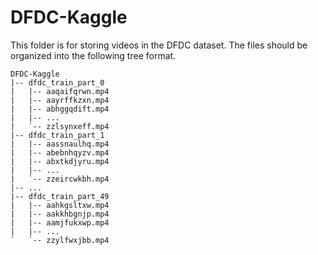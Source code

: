 # DFDC-Kaggle

This folder is for storing videos in the DFDC dataset. The files should be organized into the following tree format.
```
DFDC-Kaggle
|-- dfdc_train_part_0
|   |-- aaqaifqrwn.mp4
|   |-- aayrffkzxn.mp4
|   |-- abhggqdift.mp4
|   |-- ...
|   `-- zzlsynxeff.mp4
|-- dfdc_train_part_1
|   |-- aassnaulhq.mp4
|   |-- abebnhqyzv.mp4
|   |-- abxtkdjyru.mp4
|   |-- ...
|   `-- zzeircwkbh.mp4
|-- ...
|-- dfdc_train_part_49
|   |-- aahkgsltxw.mp4
|   |-- aakkhbgnjp.mp4
|   |-- aamjfukxwp.mp4
|   |-- ...
`   `-- zzylfwxjbb.mp4
```